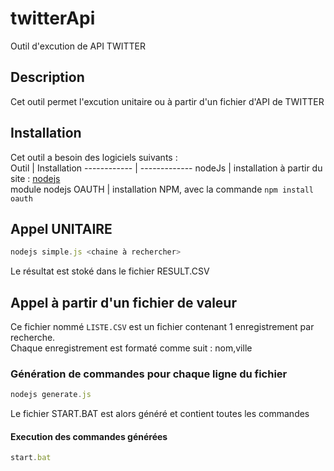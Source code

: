 # twitterApi
Outil d'excution de API TWITTER
## Description
Cet outil permet l'excution unitaire ou à partir d'un fichier d'API de TWITTER
## Installation
Cet outil a besoin des logiciels suivants :  
Outil | Installation
------------ | -------------
nodeJs | installation à partir du site : [nodejs](https://nodejs.org/)  
module nodejs OAUTH | installation NPM, avec la commande `npm install oauth`  

## Appel UNITAIRE
```javascript
nodejs simple.js <chaine à rechercher>
```
Le résultat est stoké dans le fichier RESULT.CSV

## Appel à partir d'un fichier de valeur
Ce fichier nommé `LISTE.CSV` est un fichier contenant 1 enregistrement par recherche.  
Chaque enregistrement est formaté comme suit : nom,ville

### Génération de commandes pour chaque ligne du fichier 
```javascript
nodejs generate.js
```
Le fichier START.BAT est alors généré et contient toutes les commandes
#### Execution des commandes générées
```javascript
start.bat
```
